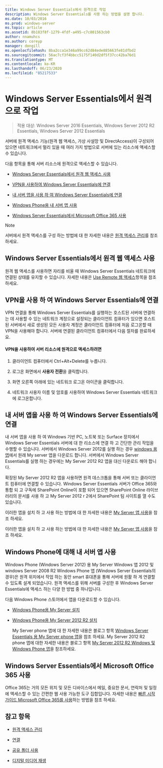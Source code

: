 ```yaml
---
title: Windows Server Essentials에서 원격으로 작업
description: Windows Server Essentials를 사용 하는 방법을 설명 합니다.
ms.date: 10/03/2016
ms.prod: windows-server
ms.topic: article
ms.assetid: 8b183f8f-1279-4fdf-a495-c7c801563cb0
author: nnamuhcs
ms.author: coreyp
manager: dongill
ms.openlocfilehash: 8ba2cca1e346a99cc62d84ede885663fe81dfbd2
ms.sourcegitcommit: 56ac7cf3f4bbcc5175f140d2df5f37cc42ba76d1
ms.translationtype: MT
ms.contentlocale: ko-KR
ms.lasthandoff: 06/23/2020
ms.locfileid: "85217533"
---
```

# <a name="work-remotely-in-windows-server-essentials"></a>Windows Server Essentials에서 원격으로 작업

>적용 대상: Windows Server 2016 Essentials, Windows Server 2012 R2 Essentials, Windows Server 2012 Essentials
  
 서버에 원격 액세스 기능(원격 웹 액세스, 가상 사설망 및 DirectAccess)이 구성되어 있으면 네트워크에서 멀리 있을 때 여러 가지 방법으로 서버에 있는 리소스에 액세스할 수 있습니다.  
  
 다음 항목을 통해 서버 리소스에 원격으로 액세스할 수 있습니다.  
  

-   [Windows Server Essentials에서 원격 웹 액세스 사용](Work-Remotely-in-Windows-Server-Essentials.md#BKMA_RWA)  
     
-   [VPN을 사용하여 Windows Server Essentials에 연결](Work-Remotely-in-Windows-Server-Essentials.md#BKMK_3)  
  
-   [내 서버 앱을 사용 하 여 Windows Server Essentials에 연결](Work-Remotely-in-Windows-Server-Essentials.md#BKMK_App)  
  
-   [Windows Phone용 내 서버 앱 사용](Work-Remotely-in-Windows-Server-Essentials.md#BKMK_2)  
  
-   [Windows Server Essentials에서 Microsoft Office 365 사용](Work-Remotely-in-Windows-Server-Essentials.md#BKMK_O365)  
  
> [!NOTE]
>  서버에서 원격 액세스를 구성 하는 방법에 대 한 자세한 내용은 [원격 액세스 관리](../manage/Manage-Anywhere-Access-in-Windows-Server-Essentials.md)를 참조 하세요.  
  
##  <a name="use-remote-web-access-in-windows-server-essentials"></a><a name="BKMA_RWA"></a>Windows Server Essentials에서 원격 웹 액세스 사용  

 원격 웹 액세스를 사용하면 자리를 비울 때 Windows Server Essentials 네트워크에 연결된 상태를 유지할 수 있습니다. 자세한 내용은 [Use Remote 웹 액세스](Use-Remote-Web-Access-in-Windows-Server-Essentials.md)항목을 참조 하세요.  

  
##  <a name="use-vpn-to-connect-to-windows-server-essentials"></a><a name="BKMK_3"></a>VPN을 사용 하 여 Windows Server Essentials에 연결  
 VPN 연결을 통해 Windows Server Essentials를 실행하는 호스트된 서버에 연결하는 데 사용할 수 있는 네트워크 계정으로 설정되는 클라이언트 컴퓨터가 있으면 호스트된 서버에서 새로 생성된 모든 사용자 계정은 클라이언트 컴퓨터에 처음 로그온할 때 VPN을 사용해야 합니다. 서버에 연결된 클라이언트 컴퓨터에서 다음 절차를 완료하세요.  
  
#### <a name="to-use-vpn-to-remotely-access-server-resources"></a>VPN을 사용하여 서버 리소스에 원격으로 액세스하려면  
  
1.  클라이언트 컴퓨터에서 Ctrl+Alt+Delete를 누릅니다.  
  
2.  로그온 화면에서 **사용자 전환**을 클릭합니다.  
  
3.  화면 오른쪽 아래에 있는 네트워크 로그온 아이콘을 클릭합니다.  
  
4.  네트워크 사용자 이름 및 암호를 사용하여 Windows Server Essentials 네트워크에 로그온합니다.  
  
##  <a name="use-the-my-server-app-to-connect-to-windows-server-essentials"></a><a name="BKMK_App"></a>내 서버 앱을 사용 하 여 Windows Server Essentials에 연결  
 내 서버 앱을 사용 하 여 Windows 기반 PC, 노트북 또는 Surface 장치에서 Windows Server Essentials 서버에 대 한 리소스에 연결 하 고 간단한 관리 작업을 수행할 수 있습니다. 서버에서 Windows Server 2012를 실행 하는 경우 [windows 용 앱](https://windows.microsoft.com/windows-8/apps)에서 원래 My server 앱을 다운로드 합니다. 서버에서 Windows Server Essentials를 실행 하는 경우에는 My Server 2012 R2 앱을 대신 다운로드 해야 합니다.  
  
 확장된 My Server 2012 R2 앱을 사용하면 원격 데스크톱을 통해 서버 또는 클라이언트 컴퓨터에 연결할 수 있습니다. Windows Server Essentials 서버가 Office 365와 통합 되 고 구독에 SharePoint Online이 포함 되어 있으면 SharePoint Online 라이브러리의 문서를 사용 하 고 My Server 2012 r 2에서 SharePoint 팀 사이트를 열 수도 있습니다.  
  

 이러한 앱을 설치 하 고 사용 하는 방법에 대 한 자세한 내용은 [My Server 앱 사용](Use-the-My-Server-App-to-Connect-to-Windows-Server-Essentials.md)을 참조 하세요.  

 이러한 앱을 설치 하 고 사용 하는 방법에 대 한 자세한 내용은 [My Server 앱 사용](../use/Use-the-My-Server-App-to-Connect-to-Windows-Server-Essentials.md)을 참조 하세요.  

  
##  <a name="use-the-my-server-app-for-windows-phone"></a><a name="BKMK_2"></a>Windows Phone에 대해 내 서버 앱 사용  
 Windows Phone (Windows Server 2012) 용 My Server Windows 앱 2012 및 windows Server 2008 R2 Windows Phone 앱 (Windows Server Essentials의 경우)은 원격 위치에서 작업 하는 동안 smart 휴대폰을 통해 서버에 원활 하 게 연결할 수 있도록 설계 되었습니다. 원격 액세스를 위해 서버를 구성한 후 Windows Server Essentials에 액세스 하는 다양 한 방법 중 하나입니다.  
  
 다음 Windows Phone 스토어에서 앱을 다운로드할 수 있습니다.  
  
- [Windows Phone용 My Server 설치](http://www.windowsphone.com/store/app/my-server/6c2f98d5-6fcf-4e1d-b8b1-cde62ea1a94a)  
  
- [Windows Phone용 My Server 2012 R2 설치](http://www.windowsphone.com/store/app/my-server-2012-r2/44f596b5-0477-4096-b96e-ddd6ef64ad6b)  
  
  My Server phone 앱에 대 한 자세한 내용은 블로그 항목 [Windows Server Essentials 용 My Server phone 앱](https://blogs.technet.com/b/sbs/archive/2012/09/18/my-server-phone-app-for-windows-server-2012-essentials.aspx)을 참조 하세요. My Server 2012 R2 phone 앱에 대한 자세한 내용은 블로그 항목 [My Server 2012 R2 Windows 및 Windows Phone 앱](https://blogs.technet.com/b/sbs/archive/2013/11/19/my-server-2012-r2-windows-and-windows-phone-apps.aspx)을 참조하세요.  
  
##  <a name="use-microsoft-office-365-with-windows-server-essentials"></a><a name="BKMK_O365"></a>Windows Server Essentials에서 Microsoft Office 365 사용  

 Office 365는 거의 모든 위치 및 모든 디바이스에서 메일, 중요한 문서, 연락처 및 일정에 액세스할 수 있는 간편한 웹 사용 가능한 도구 집합입니다. 자세한 내용은 [빠른 시작 가이드 Microsoft Office 365를 사용](Quick-Start-Guide-to-Using-Microsoft-Office-365-with-Windows-Server-Essentials.md)하는 방법을 참조 하세요.  

  
## <a name="see-also"></a>참고 항목  
  
-   [원격 액세스 관리](../manage/Manage-Anywhere-Access-in-Windows-Server-Essentials.md)  

-   [연결](Get-Connected-in-Windows-Server-Essentials.md)  
  
-   [공유 폴더 사용](Use-Shared-Folders-in-Windows-Server-Essentials.md)  
  
-   [디지털 미디어 재생](Play-Digital-Media-in-Windows-Server-Essentials.md)

